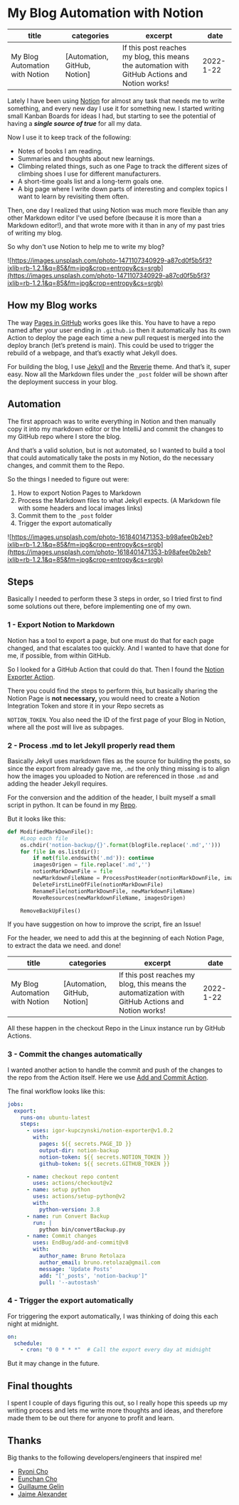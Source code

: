 # My Blog Automation with Notion

| title | categories | excerpt | date |
| --- | --- | --- | --- |
| My Blog Automation with Notion | [Automation, GitHub, Notion] | If this post reaches my blog, this means the automation with GitHub Actions and Notion works! | 2022-1-22 |

Lately I have been using [Notion](https://www.notion.so/) for almost any task that needs me to write something, and every new day I use it for something new. I started writing small Kanban Boards for ideas I had, but starting to see the potential of having a ***single source of true*** for all my data.

Now I use it to keep track of the following:

- Notes of books I am reading.
- Summaries and thoughts about new learnings.
- Climbing related things, such as one Page to track the different sizes of climbing shoes I use for different manufacturers.
- A short-time goals list and a long-term goals one.
- A big page where I write down parts of interesting and complex topics I want to learn by revisiting them often.

Then, one day I realized that using Notion was much more flexible than any other Markdown editor I've used before (because it is more than a Markdown editor!), and that wrote more with it than in any of my past tries of writing my blog.

So why don't use Notion to help me to write my blog?

![https://images.unsplash.com/photo-1471107340929-a87cd0f5b5f3?ixlib=rb-1.2.1&q=85&fm=jpg&crop=entropy&cs=srgb](https://images.unsplash.com/photo-1471107340929-a87cd0f5b5f3?ixlib=rb-1.2.1&q=85&fm=jpg&crop=entropy&cs=srgb)

## How my Blog works

The way [Pages in GitHub](https://pages.github.com/) works goes like this. You have to have a repo named after your user ending in `.github.io` then it automatically has its own Action to deploy the page each time a new pull request is merged into the deploy branch (let’s pretend is main). This could be used to trigger the rebuild of a webpage, and that’s exactly what Jekyll does.

For building the blog, I use [Jekyll](https://jekyllrb.com/) and the [Reverie](https://jekyllthemes.io/theme/reverie) theme. And that’s it, super easy. Now all the Markdown files under the `_post` folder will be shown after the deployment success in your blog.

## Automation

The first approach was to write everything in Notion and then manually copy it into my markdown editor or the IntelliJ and commit the changes to my GitHub repo where I store the blog. 

And that’s a valid solution, but is not automated, so I wanted to build a tool that could automatically take the posts in my Notion, do the necessary changes, and commit them to the Repo.

So the things I needed to figure out were:

1. How to export Notion Pages to Markdown
2. Process the Markdown files to what Jekyll expects. (A Markdown file with some headers and local images links)
3. Commit them to the `_post`  folder
4. Trigger the export automatically

![https://images.unsplash.com/photo-1618401471353-b98afee0b2eb?ixlib=rb-1.2.1&q=85&fm=jpg&crop=entropy&cs=srgb](https://images.unsplash.com/photo-1618401471353-b98afee0b2eb?ixlib=rb-1.2.1&q=85&fm=jpg&crop=entropy&cs=srgb)

## Steps

Basically I needed to perform these 3 steps in order, so I tried first to find some solutions out there, before implementing one of my own.

### 1 - Export Notion to Markdown

Notion has a tool to export a page, but one must do that for each page changed, and that escalates too quickly. And I wanted to have that done for me, if possible, from within GitHub. 

So I looked for a GitHub Action that could do that. Then I found the [Notion Exporter Action](https://github.com/igor-kupczynski/notion-exporter).

There you could find the steps to perform this, but basically sharing the Notion Page is **not necessary,** you would need to create a Notion Integration Token and store it in your Repo secrets as

`NOTION_TOKEN`. You also need the ID of the first page of your Blog in Notion, where all the post will live as subpages.

### 2 - Process .md to let Jekyll properly read them

Basically Jekyll uses markdown files as the source for building the posts, so since the export from already gave me, `.md` the only thing missing is to align how the images you uploaded to Notion are referenced in those `.md` and adding the header Jekyll requires.

For the conversion and the addition of the header, I built myself a small script in python. It can be found in my [Repo](https://github.com/Kuruchy/kuruchy.github.io/blob/master/bin/convertBackup.py).

But it looks like this:

```python
def ModifiedMarkDownFile():
    #Loop each file
    os.chdir('notion-backup/{}'.format(blogFile.replace('.md','')))
    for file in os.listdir():
        if not(file.endswith('.md')): continue
        imagesOrigen = file.replace('.md','')
        notionMarkDownFile = file
        newMarkdownFileName = ProcessPostHeader(notionMarkDownFile, imagesOrigen)
        DeleteFirstLineOfFile(notionMarkDownFile)
        RenameFile(notionMarkDownFile, newMarkdownFileName)
        MoveResources(newMarkdownFileName, imagesOrigen)

    RemoveBackUpFiles()
```

If you have suggestion on how to improve the script, fire an Issue!

For the header, we need to add this at the beginning of each Notion Page, to extract the data we need. and done!

| title | categories | excerpt | date |
| --- | --- | --- | --- |
| My Blog Automation with Notion | [Automation, GitHub, Notion] | If this post reaches my blog, this means the automatization with GitHub Actions and Notion works! | 2022-1-22 |

All these happen in the checkout Repo in the Linux instance run by GitHub Actions.

### 3 - Commit the changes automatically

I wanted another action to handle the commit and push of the changes to the repo from the Action itself. Here we use [Add and Commit Action](https://github.com/EndBug/add-and-commit).

The final workflow looks like this:

```yaml
jobs:
  export:
    runs-on: ubuntu-latest
    steps:
      - uses: igor-kupczynski/notion-exporter@v1.0.2
        with:
          pages: ${{ secrets.PAGE_ID }}
          output-dir: notion-backup
          notion-token: ${{ secrets.NOTION_TOKEN }}
          github-token: ${{ secrets.GITHUB_TOKEN }}

      - name: checkout repo content
        uses: actions/checkout@v2
      - name: setup python
        uses: actions/setup-python@v2
        with:
          python-version: 3.8
      - name: run Convert Backup
        run: |
          python bin/convertBackup.py
      - name: Commit changes
        uses: EndBug/add-and-commit@v8
        with:
          author_name: Bruno Retolaza
          author_email: bruno.retolaza@gmail.com
          message: 'Update Posts'
          add: "['_posts', 'notion-backup']"
          pull: '--autostash'
```

### 4 - Trigger the export automatically

For triggering the export automatically, I was thinking of doing this each night at midnight.

```yaml
on:
  schedule:
    - cron: "0 0 * * *"  # Call the export every day at midnight
```

But it may change in the future.

## Final thoughts

I spent I couple of days figuring this out, so I really hope this speeds up my writing process and lets me write more thoughts and ideas, and therefore made them to be out there for anyone to profit and learn. 

## Thanks

Big thanks to the following developers/engineers that inspired me!

- [Ryoni Cho](https://github.com/RyoniCho)
- [Eunchan Cho](https://github.com/echo724/notion2md)
- [Guillaume Gelin](https://github.com/ramnes/notion-sdk-py)
- [Jaime Alexander](https://github.com/jamalex/notion-py)
